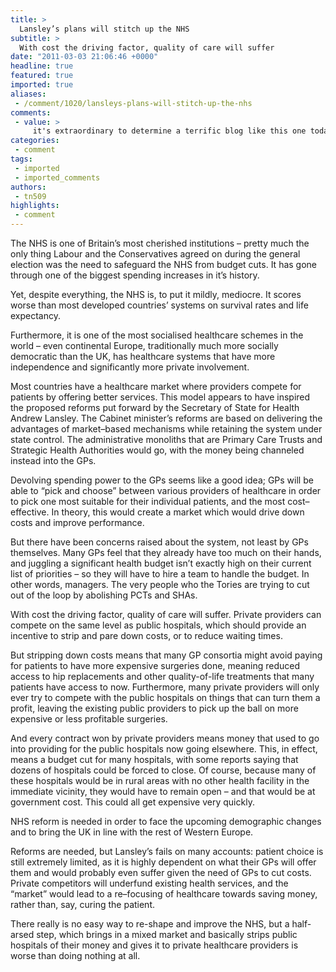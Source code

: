 ```yaml
---
title: >
  Lansley’s plans will stitch up the NHS
subtitle: >
  With cost the driving factor, quality of care will suffer
date: "2011-03-03 21:06:46 +0000"
headline: true
featured: true
imported: true
aliases:
 - /comment/1020/lansleys-plans-will-stitch-up-the-nhs
comments:
 - value: >
     it's extraordinary to determine a terrific blog like this one today..not surprisingly appreciate your website and you need to confirm the spelling upon <a href="http://trendy-jewelry1.com">tibetan jewelry</a> a number of your posts. Many of themare generally rife havingspellingdifficulties and that i think it isincredibly,Wow! Great tihiknng! JK,BskbKU <a href="http://litqsaikovov.com/">litqsaikovov</a>
categories:
 - comment
tags:
 - imported
 - imported_comments
authors:
 - tn509
highlights:
 - comment
---
```


The NHS is one of Britain’s most cherished institutions – pretty much the only thing Labour and the Conservatives agreed on during the general election was the need to safeguard the NHS from budget cuts. It has gone through one of the biggest spending increases in it’s history.

Yet, despite everything, the NHS is, to put it mildly, mediocre. It scores worse than most developed countries’ systems on survival rates and life expectancy.

Furthermore, it is one of the most socialised healthcare schemes in the world – even continental Europe, traditionally much more socially democratic than the UK, has healthcare systems that have more independence and significantly more private involvement.

Most countries have a healthcare market where providers compete for patients by offering better services. This model appears to have inspired the proposed reforms put forward by the Secretary of State for Health Andrew Lansley. The Cabinet minister’s reforms are based on delivering the advantages of market–based mechanisms while retaining the system under state control. The administrative monoliths that are Primary Care Trusts and Strategic Health Authorities would go, with the money being channeled instead into the GPs.

Devolving spending power to the GPs seems like a good idea; GPs will be able to “pick and choose” between various providers of healthcare in order to pick one most suitable for their individual patients, and the most cost–effective. In theory, this would create a market which would drive down costs and improve performance.

But there have been concerns raised about the system, not least by GPs themselves. Many GPs feel that they already have too much on their hands, and juggling a significant health budget isn’t exactly high on their current list of priorities – so they will have to hire a team to handle the budget. In other words, managers. The very people who the Tories are trying to cut out of the loop by abolishing PCTs and SHAs.

With cost the driving factor, quality of care will suffer. Private providers can compete on the same level as public hospitals, which should provide an incentive to strip and pare down costs, or to reduce waiting times.

But stripping down costs means that many GP consortia might avoid paying for patients to have more expensive surgeries done, meaning reduced access to hip replacements and other quality-of-life treatments that many patients have access to now. Furthermore, many private providers will only ever try to compete with the public hospitals on things that can turn them a profit, leaving the existing public providers to pick up the ball on more expensive or less profitable surgeries.

And every contract won by private providers means money that used to go into providing for the public hospitals now going elsewhere. This, in effect, means a budget cut for many hospitals, with some reports saying that dozens of hospitals could be forced to close. Of course, because many of these hospitals would be in rural areas with no other health facility in the immediate vicinity, they would have to remain open – and that would be at government cost. This could all get expensive very quickly.

NHS reform is needed in order to face the upcoming demographic changes and to bring the UK in line with the rest of Western Europe.

Reforms are needed, but Lansley’s fails on many accounts: patient choice is still extremely limited, as it is highly dependent on what their GPs will offer them and would probably even suffer given the need of GPs to cut costs. Private competitors will underfund existing health services, and the “market” would lead to a re–focusing of healthcare towards saving money, rather than, say, curing the patient.

There really is no easy way to re-shape and improve the NHS, but a half-arsed step, which brings in a mixed market and basically strips public hospitals of their money and gives it to private healthcare providers is worse than doing nothing at all.

